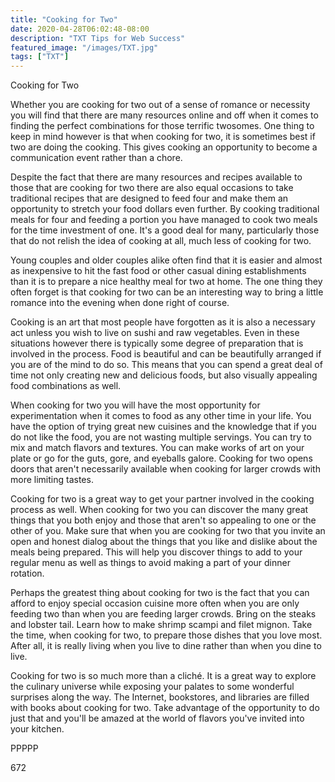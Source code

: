 ```yaml
---
title: "Cooking for Two"
date: 2020-04-28T06:02:48-08:00
description: "TXT Tips for Web Success"
featured_image: "/images/TXT.jpg"
tags: ["TXT"]
---
```


Cooking for Two

Whether you are cooking for two out of a sense of romance or necessity you will find that there are many resources online and off when it comes to finding the perfect combinations for those terrific twosomes. One thing to keep in mind however is that when cooking for two, it is sometimes best if two are doing the cooking. This gives cooking an opportunity to become a communication event rather than a chore. 

Despite the fact that there are many resources and recipes available to those that are cooking for two there are also equal occasions to take traditional recipes that are designed to feed four and make them an opportunity to stretch your food dollars even further. By cooking traditional meals for four and feeding a portion you have managed to cook two meals for the time investment of one. It's a good deal for many, particularly those that do not relish the idea of cooking at all, much less of cooking for two. 

Young couples and older couples alike often find that it is easier and almost as inexpensive to hit the fast food or other casual dining establishments than it is to prepare a nice healthy meal for two at home. The one thing they often forget is that cooking for two can be an interesting way to bring a little romance into the evening when done right of course. 

Cooking is an art that most people have forgotten as it is also a necessary act unless you wish to live on sushi and raw vegetables. Even in these situations however there is typically some degree of preparation that is involved in the process. Food is beautiful and can be beautifully arranged if you are of the mind to do so. This means that you can spend a great deal of time not only creating new and delicious foods, but also visually appealing food combinations as well.

When cooking for two you will have the most opportunity for experimentation when it comes to food as any other time in your life. You have the option of trying great new cuisines and the knowledge that if you do not like the food, you are not wasting multiple servings. You can try to mix and match flavors and textures. You can make works of art on your plate or go for the guts, gore, and eyeballs galore. Cooking for two opens doors that aren't necessarily available when cooking for larger crowds with more limiting tastes.

Cooking for two is a great way to get your partner involved in the cooking process as well. When cooking for two you can discover the many great things that you both enjoy and those that aren't so appealing to one or the other of you. Make sure that when you are cooking for two that you invite an open and honest dialog about the things that you like and dislike about the meals being prepared. This will help you discover things to add to your regular menu as well as things to avoid making a part of your dinner rotation.

Perhaps the greatest thing about cooking for two is the fact that you can afford to enjoy special occasion cuisine more often when you are only feeding two than when you are feeding larger crowds. Bring on the steaks and lobster tail. Learn how to make shrimp scampi and filet mignon. Take the time, when cooking for two, to prepare those dishes that you love most. After all, it is really living when you live to dine rather than when you dine to live. 

Cooking for two is so much more than a cliché. It is a great way to explore the culinary universe while exposing your palates to some wonderful surprises along the way. The Internet, bookstores, and libraries are filled with books about cooking for two. Take advantage of the opportunity to do just that and you'll be amazed at the world of flavors you've invited into your kitchen.

PPPPP

672

